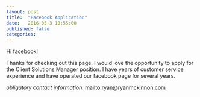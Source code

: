 ```yaml
---
layout: post
title:  "Facebook Application"
date:   2016-05-3 10:55:00
published: false
categories: 
---
```


Hi facebook!

Thanks for checking out this page. I would love the opportunity to apply for the Client Solutions Manager position. I have years of customer service experience and have operated our facebook page for several years. 

*obligatory contact information:* <mailto:ryan@ryanmckinnon.com>